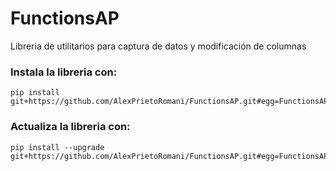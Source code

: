 # FunctionsAP
 Libreria de utilitarios para captura de datos y modificación de columnas

### Instala la libreria con:

````
pip install git+https://github.com/AlexPrietoRomani/FunctionsAP.git#egg=FunctionsAP
````

### Actualiza la libreria con:
````
pip install --upgrade git+https://github.com/AlexPrietoRomani/FunctionsAP.git#egg=FunctionsAP
````
